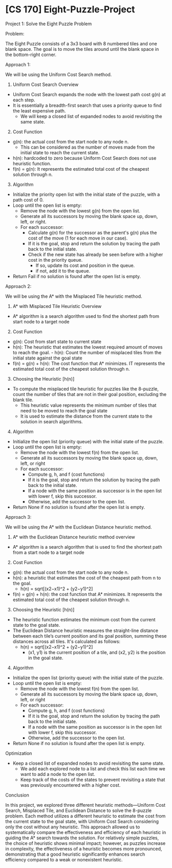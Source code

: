 # [CS 170] Eight-Puzzle-Project
Project 1: Solve the Eight Puzzle Problem

Problem: 

The Eight Puzzle consists of a 3x3 board with 8 numbered tiles and one blank space. The goal is to move the tiles around until the blank space in the bottom-right corner.


Approach 1: 

We will be using the Uniform Cost Search method.

1) Uniform Cost Search Overview

- Uniform Cost Search expands the node with the lowest path cost g(n) at each step.
- It is essentially a breadth-first search that uses a priority queue to find the least expensive path.
    - We will keep a closed list of expanded nodes to avoid revisiting the same state.

2) Cost Function

- g(n): the actual cost from the start node to any node n. 
    - This can be considered as the number of moves made from the initial state to reach the current state.
- h(n): hardcoded to zero because Uniform Cost Search does not use heuristic function.
- f(n) = g(n): It represents the estimated total cost of the cheapest solution through n.

3) Algorithm

- Initialize the priority open list with the initial state of the puzzle, with a path cost of 0.
- Loop until the open list is empty:
    - Remove the node with the lowest g(n) from the open list.
    - Generate all its successors by moving the blank space up, down, left, or right.
    - For each successor:
        - Calculate g(n) for the successor as the parent's g(n) plus the cost of the move (1 for each move in our case).
        - If it is the goal, stop and return the solution by tracing the path back to the initial state.
        - Check if the new state has already be seen before with a higher cost in the priority queue. 
            - If so, update its cost and position in the queue.
            - if not, add it to the queue.
- Return Fail if no solution is found after the open list is empty.

Approach 2: 

We will be using the A* with the Misplaced Tile heuristic method.

1) A* with Misplaced Tile Heuristic Overview

- A* algorithm is a search algorithm used to find the shortest path from start node to a target node

2)  Cost Function

- g(n): Cost from start state to current state
- h(n): The heuristic that estimates the lowest required amount of moves to reach the goal.
      - h(n): Count the number of misplaced tiles from the initial state against the goal state
- f(n) = g(n) + h(n): The cost function that A* minimizes. IT represents the estimated total cost of the cheapest solution through n.

3) Choosing the Heuristic [h(n)]

- To compute the misplaced tile heuristic for puzzles like the 8-puzzle, count the number of tiles that are not in their goal position, excluding the blank tile. 
    - This heuristic value represents the minimum number of tiles that need to be moved to reach the goal state
    - It is used to estimate the distance from the current state to the solution in search algorithms.

4) Algorithm
  
- Initialize the open list (priority queue) with the initial state of the puzzle.
- Loop until the open list is empty:
    - Remove the node with the lowest f(n) from the open list.
    - Generate all its successors by moving the blank space up, down, left, or right
    - For each successor:
        - Compute g, h, and f (cost functions)
        - If it is the goal, stop and return the solution by tracing the path back to the initial state.
        - If a node with the same position as successor is in the open list with lower f, skip this successor.
        - Otherwise, add the successor to the open list.
- Return None if no solution is found after the open list is empty.


Approach 3: 

We will be using the A* with the Euclidean Distance heuristic method.

1) A* with the Euclidean Distance heuristic method overview

- A* algorithm is a search algorithm that is used to find the shortest path from a start node to a target node

2) Cost Function

- g(n): the actual cost from the start node to any node n.
- h(n): a heuristic that estimates the cost of the cheapest path from n to the goal. 
    - h(n) = sqrt[(x2​−x1​)^2 + (y2​−y1​)^2​]
- f(n) = g(n) + h(n): the cost function that A* minimizes. It represents the estimated total cost of the cheapest solution through n.

3) Choosing the Heuristic [h(n)]

- The heuristic function estimates the minimum cost from the current state to the goal state. 
- The Euclidean Distance heuristic measures the straight-line distance between each tile’s current position and its goal position, summing these distances across all tiles. It's calculated as follows:
    - h(n) = sqrt[(x2​−x1​)^2 + (y2​−y1​)^2​]
        - (x1, y1) is the current position of a tile, and (x2, y2) is the position in the goal state.

4) Algorithm

- Initialize the open list (priority queue) with the initial state of the puzzle.
- Loop until the open list is empty:
    - Remove the node with the lowest f(n) from the open list.
    - Generate all its successors by moving the blank space up, down, left, or right
    - For each successor:
        - Compute g, h, and f (cost functions)
        - If it is the goal, stop and return the solution by tracing the path back to the initial state.
        - If a node with the same position as successor is in the open list with lower f, skip this successor.
        - Otherwise, add the successor to the open list.
- Return None if no solution is found after the open list is empty.

Optimization 

- Keep a closed list of expanded nodes to avoid revisiting the same state. 
    - We add each explored node to a list and check this list each time we want to add a node to the open list.
    - Keep track of the costs of the states to prevent revisiting a state that was previously encountered with a higher cost.

Conclusion

In this project, we explored three different heuristic methods—Uniform Cost Search, Misplaced Tile, and Euclidean Distance to solve the 8-puzzle problem. Each method utilizes a different heuristic to estimate the cost from the current state to the goal state, with Uniform Cost Search considering only the cost without any heuristic. This approach allowed us to systematically compare the effectiveness and efficiency of each heuristic in guiding the A* search towards the solution. For relatively simple puzzles, the choice of heuristic shows minimal impact; however, as puzzles increase in complexity, the effectiveness of a heuristic becomes more pronounced, demonstrating that a good heuristic significantly enhances search efficiency compared to a weak or nonexistent heuristic.



















